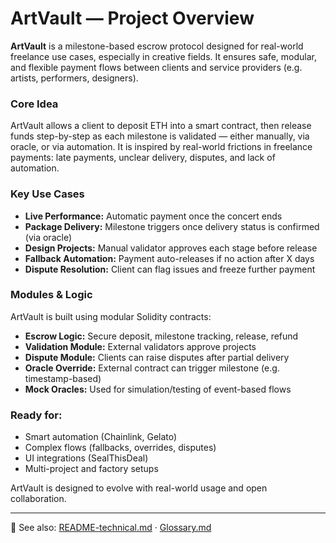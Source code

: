 # ArtVault — Project Overview

**ArtVault** is a milestone-based escrow protocol designed for real-world freelance use cases, especially in creative fields. It ensures safe, modular, and flexible payment flows between clients and service providers (e.g. artists, performers, designers).

### Core Idea

ArtVault allows a client to deposit ETH into a smart contract, then release funds step-by-step as each milestone is validated — either manually, via oracle, or via automation. It is inspired by real-world frictions in freelance payments: late payments, unclear delivery, disputes, and lack of automation.

### Key Use Cases

* **Live Performance:** Automatic payment once the concert ends
* **Package Delivery:** Milestone triggers once delivery status is confirmed (via oracle)
* **Design Projects:** Manual validator approves each stage before release
* **Fallback Automation:** Payment auto-releases if no action after X days
* **Dispute Resolution:** Client can flag issues and freeze further payment

### Modules & Logic

ArtVault is built using modular Solidity contracts:

* **Escrow Logic:** Secure deposit, milestone tracking, release, refund
* **Validation Module:** External validators approve projects
* **Dispute Module:** Clients can raise disputes after partial delivery
* **Oracle Override:** External contract can trigger milestone (e.g. timestamp-based)
* **Mock Oracles:** Used for simulation/testing of event-based flows

### Ready for:

* Smart automation (Chainlink, Gelato)
* Complex flows (fallbacks, overrides, disputes)
* UI integrations (SealThisDeal)
* Multi-project and factory setups

ArtVault is designed to evolve with real-world usage and open collaboration.

---

📎 See also: [README-technical.md](./README-technical.md) · [Glossary.md](./Glossary.md)
